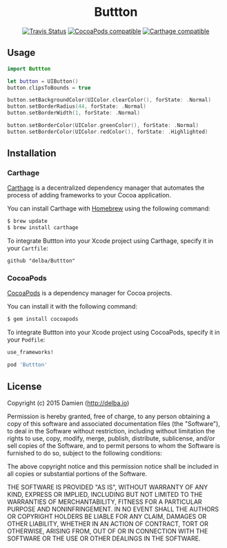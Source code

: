 <h1 align="center">Buttton</h1>
<p align="center">
  <a href="https://travis-ci.org/delba/Buttton"><img alt="Travis Status" src="https://img.shields.io/travis/delba/Buttton.svg"/></a>
  <a href="https://img.shields.io/cocoapods/v/Buttton.svg"><img alt="CocoaPods compatible" src="https://img.shields.io/cocoapods/v/Buttton.svg"/></a>
  <a href="https://github.com/Carthage/Carthage"><img alt="Carthage compatible" src="https://img.shields.io/badge/Carthage-compatible-4BC51D.svg?style=flat"/></a>
</p>

## Usage

```swift
import Buttton

let button = UIButton()
button.clipsToBounds = true

button.setBackgroundColor(UIColor.clearColor(), forState: .Normal)
button.setBorderRadius(44, forState: .Normal)
button.setBorderWidth(1, forState: .Normal)

button.setBorderColor(UIColor.greenColor(), forState: .Normal)
button.setBorderColor(UIColor.redColor(), forState: .Highlighted)
```

## Installation

### Carthage

[Carthage](https://github.com/Carthage/Carthage) is a decentralized dependency manager that automates the process of adding frameworks to your Cocoa application.

You can install Carthage with [Homebrew](http://brew.sh/) using the following command:

```bash
$ brew update
$ brew install carthage
```

To integrate Buttton into your Xcode project using Carthage, specify it in your `Cartfile`:

```ogdl
github "delba/Buttton"
```

### CocoaPods

[CocoaPods](http://cocoapods.org) is a dependency manager for Cocoa projects.

You can install it with the following command:

```bash
$ gem install cocoapods
```

To integrate Buttton into your Xcode project using CocoaPods, specify it in your `Podfile`:

```ruby
use_frameworks!

pod 'Buttton'
```

## License

Copyright (c) 2015 Damien (http://delba.io)

Permission is hereby granted, free of charge, to any person obtaining a copy
of this software and associated documentation files (the "Software"), to deal
in the Software without restriction, including without limitation the rights
to use, copy, modify, merge, publish, distribute, sublicense, and/or sell
copies of the Software, and to permit persons to whom the Software is
furnished to do so, subject to the following conditions:

The above copyright notice and this permission notice shall be included in all
copies or substantial portions of the Software.

THE SOFTWARE IS PROVIDED "AS IS", WITHOUT WARRANTY OF ANY KIND, EXPRESS OR
IMPLIED, INCLUDING BUT NOT LIMITED TO THE WARRANTIES OF MERCHANTABILITY,
FITNESS FOR A PARTICULAR PURPOSE AND NONINFRINGEMENT. IN NO EVENT SHALL THE
AUTHORS OR COPYRIGHT HOLDERS BE LIABLE FOR ANY CLAIM, DAMAGES OR OTHER
LIABILITY, WHETHER IN AN ACTION OF CONTRACT, TORT OR OTHERWISE, ARISING FROM,
OUT OF OR IN CONNECTION WITH THE SOFTWARE OR THE USE OR OTHER DEALINGS IN THE
SOFTWARE.
